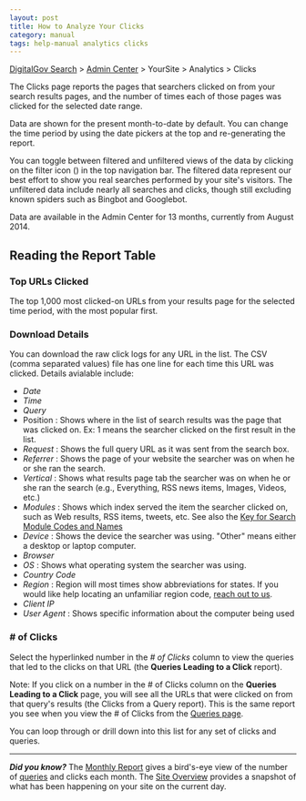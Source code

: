 ```yaml
---
layout: post
title: How to Analyze Your Clicks
category: manual
tags: help-manual analytics clicks
---
```


[DigitalGov Search](/index.html) > [Admin Center](https://search.usa.gov/sites/) > YourSite > Analytics > Clicks

The Clicks page reports the pages that searchers clicked on from your search results pages, and the number of times each of those pages was clicked for the selected date range.

Data are shown for the present month-to-date by default. You can change the time period by using the date pickers at the top and re-generating the report.

You can toggle between filtered and unfiltered views of the data by clicking on the filter icon (<i class="icon-filter"></i>) in the top navigation bar. The filtered data represent our best effort to show you real searches performed by your site's visitors. The unfiltered data include nearly all searches and clicks, though still excluding known spiders such as Bingbot and Googlebot.

Data are available in the Admin Center for 13 months, currently from August 2014.

## Reading the Report Table

### Top URLs Clicked

The top 1,000 most clicked-on URLs from your results page for the selected time period, with the most popular first. 

### Download Details

You can download the raw click logs for any URL in the list. The CSV (comma separated values) file has one line for each time this URL was clicked. Details avialable include:

* *Date*
* *Time*
* *Query*
* Position : Shows where in the list of search results was the page that was clicked on. Ex: 1 means the searcher clicked on the first result in the list.
* *Request* : Shows the full query URL as it was sent from the search box.
* *Referrer* : Shows the page of your website the searcher was on when he or she ran the search.
* *Vertical* : Shows what results page tab the searcher was on when he or she ran the search (e.g., Everything, RSS news items, Images, Videos, etc.)
* *Modules* : Shows which index served the item the searcher clicked on, such as Web results, RSS items, tweets, etc. See also the [Key for Search Module Codes and Names](/manual/module-codes.html)
* *Device* : Shows the device the searcher was using. "Other" means either a desktop or laptop computer. 
* *Browser*
* *OS* : Shows what operating system the searcher was using. 
* *Country Code*
* *Region* : Region will most times show abbreviations for states. If you would like help locating an unfamiliar region code, [reach out to us](mailto:search@support.digitalgov.gov). 
* *Client IP*
* *User Agent* : Shows specific information about the computer being used
 
### # of Clicks

Select the hyperlinked number in the *# of Clicks* column to view the queries that led to the clicks on that URL (the **Queries Leading to a Click** report).

Note: If you click on a number in the # of Clicks column on the **Queries Leading to a Click** page, you will see all the URLs that were clicked on from that query's results (the Clicks from a Query report). This is the same report you see when you view the # of Clicks from the [Queries page](/manual/queries.html).

You can loop through or drill down into this list for any set of clicks and queries.

---

***Did you know?*** The [Monthly Report](/manual/monthly-reports.html) gives a bird's-eye view of the number of [queries](/manual/queries.html) and clicks each month. The [Site Overview](/manual/site-overview.html) provides a snapshot of what has been happening on your site on the current day.